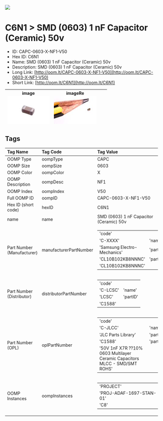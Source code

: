 


  
![][im]
# C6N1 > SMD (0603) 1 nF Capacitor (Ceramic) 50v

- ID: CAPC-0603-X-NF1-V50
- Hex ID: C6N1
- Name: SMD (0603) 1 nF Capacitor (Ceramic) 50v
- Description: SMD (0603) 1 nF Capacitor (Ceramic) 50v
- Long Link: [http://oom.lt/CAPC-0603-X-NF1-V50](http://oom.lt/CAPC-0603-X-NF1-V50)
- Short Link: [http://oom.lt/C6N1](http://oom.lt/C6N1)
  

|image<br>[![](https://raw.githubusercontent.com/oomlout/oomlout_OOMP_parts_V2/main/CAPC/0603/X/NF1/V50/image_140.jpg)](https://github.com/oomlout/oomlout_OOMP_parts_V2/tree/main/CAPC/0603/X/NF1/V50/image.jpg)|imageRe<br>[![](https://raw.githubusercontent.com/oomlout/oomlout_OOMP_parts_V2/main/CAPC/0603/X/NF1/V50/image_RE_140.jpg)](https://github.com/oomlout/oomlout_OOMP_parts_V2/tree/main/CAPC/0603/X/NF1/V50/image_RE.jpg)|||
| :---: | :---: | :---: | :---: |

## Tags
  

|Tag Name|Tag Code|Tag Value|
| :--- | :--- | :--- |
|OOMP Type|oompType|CAPC|
|OOMP Size|oompSize|0603|
|OOMP Color|oompColor|X|
|OOMP Description|oompDesc|NF1|
|OOMP Index|oompIndex|V50|
|Full OOMP ID|oompID|CAPC-0603-X-NF1-V50|
|Hex ID (short code)|hexID|C6N1|
|name|name|SMD (0603) 1 nF Capacitor (Ceramic) 50v|
|Part Number (Manufacturer)|manufacturerPartNumber|<table><tr><td>'code'</td></tr><tr><td> 'C-XXXX'</td><td> 'name'</td></tr><tr><td> 'Samsung Electro-Mechanics'</td><td> 'partID'</td></tr><tr><td> 'CL10B102KB8NNNC'</td><td> 'partName'</td></tr><tr><td> 'CL10B102KB8NNNC'</td></tr></table>|
|Part Number (Distributor)|distributorPartNumber|<table><tr><td>'code'</td></tr><tr><td> 'C-LCSC'</td><td> 'name'</td></tr><tr><td> 'LCSC'</td><td> 'partID'</td></tr><tr><td> 'C1588'</td></tr></table>|
|Part Number (OPL)|oplPartNumber|<table><tr><td>'code'</td></tr><tr><td> 'C-JLCC'</td><td> 'name'</td></tr><tr><td> 'JLC Parts Library'</td><td> 'partID'</td></tr><tr><td> 'C1588'</td><td> 'partName'</td></tr><tr><td> '50V 1nF X7R ??10% 0603  Multilayer Ceramic Capacitors MLCC - SMD/SMT ROHS'</td></tr></table>|
|OOMP Instances|oompInstances|<table><tr><td>'PROJECT'</td></tr><tr><td> 'PROJ-ADAF-1697-STAN-01'</td><td> 'ID'</td></tr><tr><td> 'C8'</td></tr></table>|
||||



[im]: CAPC/0603/X/NF1/V50/image_450.jpg
